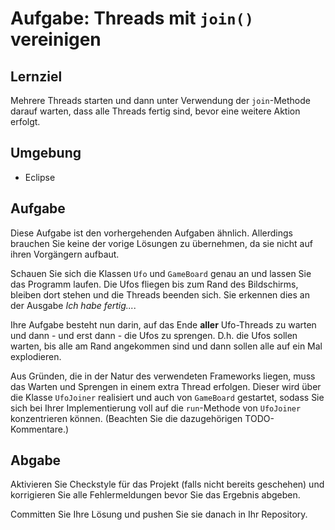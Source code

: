 # Aufgabe: Threads mit `join()` vereinigen

## Lernziel

Mehrere Threads starten und dann unter Verwendung der `join`-Methode darauf warten, dass alle Threads fertig sind, bevor eine weitere Aktion erfolgt.


## Umgebung

  * Eclipse


## Aufgabe

Diese Aufgabe ist den vorhergehenden Aufgaben ähnlich. Allerdings brauchen Sie keine der vorige Lösungen zu übernehmen, da sie nicht auf ihren Vorgängern aufbaut.

Schauen Sie sich die Klassen `Ufo` und `GameBoard` genau an und lassen Sie das Programm laufen. Die Ufos fliegen bis zum Rand des Bildschirms, bleiben dort stehen und die Threads beenden sich. Sie erkennen dies an der Ausgabe _Ich habe fertig..._.

Ihre Aufgabe besteht nun darin, auf das Ende __aller__ Ufo-Threads zu warten und dann - und erst dann - die Ufos zu sprengen. D.h. die Ufos sollen warten, bis alle am Rand angekommen sind und dann sollen alle auf ein Mal explodieren.

Aus Gründen, die in der Natur des verwendeten Frameworks liegen, muss das Warten und Sprengen in einem extra Thread erfolgen. Dieser wird über die Klasse `UfoJoiner` realisiert und auch von `GameBoard` gestartet, sodass Sie sich bei Ihrer Implementierung voll auf die `run`-Methode von `UfoJoiner` konzentrieren können. (Beachten Sie die dazugehörigen TODO-Kommentare.)


## Abgabe

Aktivieren Sie Checkstyle für das Projekt (falls nicht bereits geschehen) und korrigieren Sie alle Fehlermeldungen bevor Sie das Ergebnis abgeben.

Committen Sie Ihre Lösung und pushen Sie sie danach in Ihr Repository.
